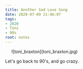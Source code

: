 ```yaml
---
title: Another Sad Love Song
date: 2020-07-09 21:46:07
tags: 
- 2020
- Toni
- 90s
root: notes
---
```

<div style="padding: 0 20px;">![toni_braxton](toni_braxton.jpg)</div>
<!-- more -->
<p class="center">Let's go back to 90's, and go crazy.</p>
